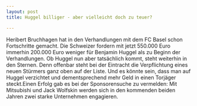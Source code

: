 ```yaml
---
layout: post
title: Huggel billiger - aber vielleicht doch zu teuer?

---
```


Heribert Bruchhagen hat in den Verhandlungen mit dem FC Basel schon Fortschritte gemacht. Die Schweizer fordern mit jetzt 550.000 Euro immerhin 200.000 Euro weniger für Benjamin Huggel als zu Beginn der Verhandlungen. Ob Huggel nun aber tatsächlich kommt, steht weiterhin in den Sternen. Denn offenbar steht bei der Eintracht die Verpflichtung eines neuen Stürmers ganz oben auf der Liste. Und es könnte sein, dass man auf Huggel verzichtet und dementsprechend mehr Geld in einen Torjäger steckt.Einen Erfolg gab es bei der Sponsorensuche zu vermelden: Mit Mitsubishi und Jack Wolfskin werden sich in den kommenden beiden Jahren zwei starke Unternehmen engagieren.


